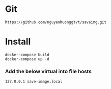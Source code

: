 # Git

```
https://github.com/nguyenhuonggtvt/saveimg.git
```

# Install

```
docker-compose build
docker-compose up -d
```

### Add the below virtual into file hosts

```
127.0.0.1 save-image.local
```